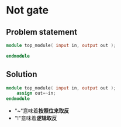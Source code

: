 # Not gate

## Problem statement

```verilog
module top_module( input in, output out );

endmodule
```

## Solution

```verilog
module top_module( input in, output out );
	assign out=~in;
endmodule
```

* "~"意味着**按照位来取反**
* "!"意味着**逻辑取反**

